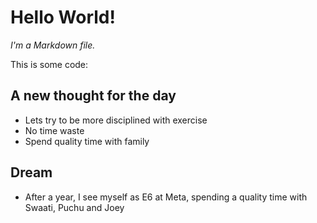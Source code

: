 # Hello World!

_I'm a Markdown file._

This is some code:

## A new thought for the day
- Lets try to be more disciplined with exercise
- No time waste
- Spend quality time with family


## Dream
- After a year, I see myself as E6 at Meta, spending a quality time with Swaati, Puchu and Joey